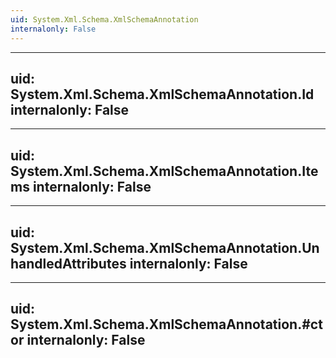 ```yaml
---
uid: System.Xml.Schema.XmlSchemaAnnotation
internalonly: False
---
```


---
uid: System.Xml.Schema.XmlSchemaAnnotation.Id
internalonly: False
---

---
uid: System.Xml.Schema.XmlSchemaAnnotation.Items
internalonly: False
---

---
uid: System.Xml.Schema.XmlSchemaAnnotation.UnhandledAttributes
internalonly: False
---

---
uid: System.Xml.Schema.XmlSchemaAnnotation.#ctor
internalonly: False
---
